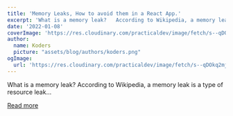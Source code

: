 ```yaml
---
title: 'Memory Leaks, How to avoid them in a React App.'
excerpt: 'What is a memory leak?   According to Wikipedia, a memory leak is a type of resource leak...'
date: '2022-01-08'
coverImage: 'https://res.cloudinary.com/practicaldev/image/fetch/s--qDOkq2mj--/c_imagga_scale,f_auto,fl_progressive,h_420,q_auto,w_1000/https://dev-to-uploads.s3.amazonaws.com/uploads/articles/9cnags4huqtvddlcf0bq.png'
author:
  name: Koders
  picture: "assets/blog/authors/koders.png"
ogImage:
  url: 'https://res.cloudinary.com/practicaldev/image/fetch/s--qDOkq2mj--/c_imagga_scale,f_auto,fl_progressive,h_420,q_auto,w_1000/https://dev-to-uploads.s3.amazonaws.com/uploads/articles/9cnags4huqtvddlcf0bq.png'
---
```


What is a memory leak?   According to Wikipedia, a memory leak is a type of resource leak...

[Read more](https://dev.to/jeremiahjacinth13/memory-leaks-how-to-avoid-them-in-a-react-app-1g5e)
